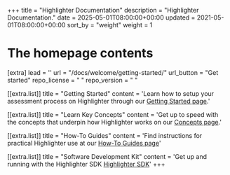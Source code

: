 +++
title = "Highlighter Documentation"
description = "Highlighter Documentation."
date = 2025-05-01T08:00:00+00:00
updated = 2021-05-01T08:00:00+00:00
sort_by = "weight"
weight = 1

# The homepage contents
[extra]
lead = ''
url = "/docs/welcome/getting-started/"
url_button = "Get started"
repo_license = " "
repo_version = " "

[[extra.list]]
title = "Getting Started"
content = 'Learn how to setup your assessment process on Highlighter through our <a href="docs/welcome/getting-started/">Getting Started page</a>.'

[[extra.list]]
title = "Learn Key Concepts"
content = 'Get up to speed with the concepts that underpin how Highlighter works on our <a href="docs/concepts/introduction/">Concepts page</a>.'

[[extra.list]]
title = "How-To Guides"
content = 'Find instructions for practical Highlighter use at our <a href="docs/how-to-guides/">How-To Guides page</a>'

[[extra.list]]
title = "Software Development Kit"
content = 'Get up and running with the Highlighter SDK  <a href="docs/software-development-kit//">Highlighter SDK</a>'
+++
